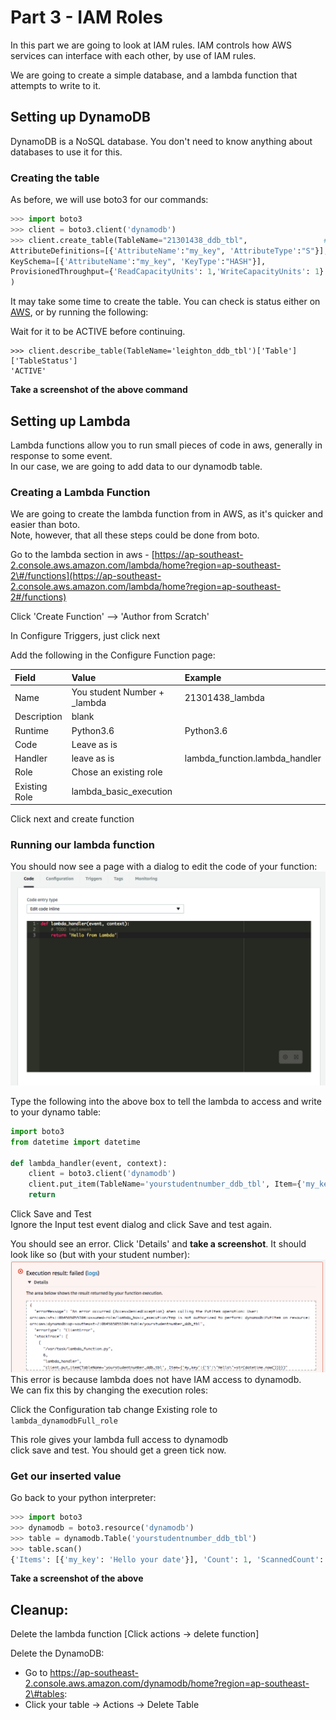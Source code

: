 # Part 3 - IAM Roles

In this part we are going to look at IAM rules. IAM controls how AWS services can interface with each other, by use of IAM rules.

We are going to create a simple database, and a lambda function that attempts to write to it.

## Setting up DynamoDB

DynamoDB is a NoSQL database. You don't need to know anything about databases to use it for this.

### Creating the table

As before, we will use boto3 for our commands:

```py
>>> import boto3
>>> client = boto3.client('dynamodb')
>>> client.create_table(TableName="21301438_ddb_tbl",                 # Use your student number
AttributeDefinitions=[{'AttributeName':"my_key", 'AttributeType':"S"}],
KeySchema=[{'AttributeName':"my_key", 'KeyType':"HASH"}],
ProvisionedThroughput={'ReadCapacityUnits': 1,'WriteCapacityUnits': 1}
)
```

It may take some time to create the table. You can check is status either on [AWS](https://ap-southeast-2.console.aws.amazon.com/dynamodb/home?region=ap-southeast-2#tables:), or by running the following:

Wait for it to be ACTIVE before continuing.

```
>>> client.describe_table(TableName='leighton_ddb_tbl')['Table']['TableStatus']
'ACTIVE'
```

**Take a screenshot of the above command**

## Setting up Lambda

Lambda functions allow you to run small pieces of code in aws, generally in response to some event.  
In our case, we are going to add data to our dynamodb table.

### Creating a Lambda Function

We are going to create the lambda function from in AWS, as it's quicker and easier than boto.  
Note, however, that all these steps could be done from boto.

Go to the lambda section in aws - [https://ap-southeast-2.console.aws.amazon.com/lambda/home?region=ap-southeast-2\#/functions](https://ap-southeast-2.console.aws.amazon.com/lambda/home?region=ap-southeast-2#/functions)

Click 'Create Function' --&gt; 'Author from Scratch'

In Configure Triggers, just click next

Add the following in the Configure Function page:

| Field | Value | Example |
| :--- | :--- | :--- |
| Name | You student Number + \_lambda | 21301438\_lambda |
| Description | blank |  |
| Runtime | Python3.6 | Python3.6 |
| Code | Leave as is |  |
| Handler | leave as is | lambda\_function.lambda\_handler |
| Role | Chose an existing role |  |
| Existing Role | lambda\_basic\_execution |  |

Click next and create function

### Running our lambda function

You should now see a page with a dialog to edit the code of your function:![](/assets/lambda_start.png)

Type the following into the above box to tell the lambda to access and write to your dynamo table:

```py
import boto3
from datetime import datetime

def lambda_handler(event, context):
    client = boto3.client('dynamodb')
    client.put_item(TableName='yourstudentnumber_ddb_tbl', Item={'my_key':{'S':"Hello "+str(datetime.now())}})
    return
```

Click Save and Test  
Ignore the Input test event dialog and click Save and test again.

You should see an error. Click 'Details' and **take a screenshot**. It should look like so \(but with your student number\):![](/assets/lambda_error.png)This error is because lambda does not have IAM access to dynamodb.  
We can fix this by changing the execution roles:

Click the Configuration tab change Existing role to `lambda_dynamodbFull_role`

This role gives your lambda full access to dynamodb  
click save and test. You should get a green tick now.

### Get our inserted value

Go back to your python interpreter:

```py
>>> import boto3
>>> dynamodb = boto3.resource('dynamodb')
>>> table = dynamodb.Table('yourstudentnumber_ddb_tbl')
>>> table.scan()
{'Items': [{'my_key': 'Hello your date'}], 'Count': 1, 'ScannedCount': 1, 'ResponseMetadata': {'RequestId': 'some id', 'HTTPStatusCode': 200, 'HTTPHeaders': {'server': 'Server', 'date': 'some date GMT', 'content-type': 'application/x-amz-json-1.0', 'content-length': '89', 'connection': 'keep-alive', 'x-amzn-requestid': 'some key', 'x-amz-crc32': '800716666'}, 'RetryAttempts': 0}}
```

**Take a screenshot of the above**

## Cleanup:

Delete the lambda function \[Click actions -&gt; delete function\]

Delete the DynamoDB:

* Go to https://ap-southeast-2.console.aws.amazon.com/dynamodb/home?region=ap-southeast-2\#tables:
* Click your table -&gt; Actions -&gt; Delete Table



